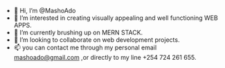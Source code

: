 - 👋 Hi, I’m @MashoAdo
- 👀 I’m interested in creating visually appealing and well functioning WEB APPS.
- 🌱 I’m currently brushing up on MERN STACK.
- 💞️ I’m looking to collaborate on web development projects.
- 📫 you can contact me through my personal email mashoado@gmail.com ,or directly to my line +254 724 261 655.

<!---
MashoAdo/MashoAdo is a ✨ special ✨ repository because its `README.md` (this file) appears on your GitHub profile.
You can click the Preview link to take a look at your changes.
--->
